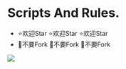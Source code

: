 # Scripts And Rules.

- ⭐️欢迎Star ⭐️欢迎Star ⭐️欢迎Star
- 🚫不要Fork 🚫不要Fork 🚫不要Fork

![](https://raw.githubusercontent.com/Centralmatrix3/Scripts-Rules/Master/Matrix-icon/Matrix/D-001.JPG)
